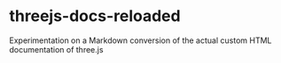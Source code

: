 # threejs-docs-reloaded

Experimentation on a Markdown conversion of the actual custom HTML documentation of three.js
